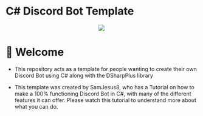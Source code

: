 # C# Discord Bot Template

<p align="center">
    <img src="https://imgur.com/orKLJEx.png" />
</p>

# :wave: Welcome
- This repository acts as a template for people wanting to create their own Discord Bot using C# along with the DSharpPlus library

- This template was created by SamJesus8, who has a Tutorial on how to make a 100% functioning Discord Bot
in C#, with many of the different features it can offer. Please watch this tutorial to understand more about what you can do.


